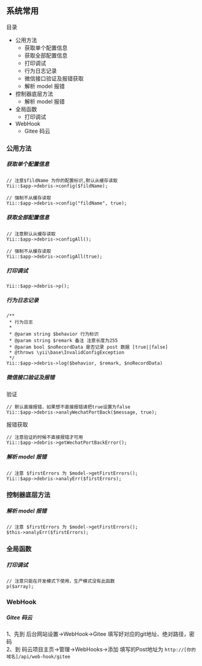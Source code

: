 ## 系统常用

目录

- 公用方法
  - 获取单个配置信息
  - 获取全部配置信息
  - 打印调试
  - 行为日志记录
  - 微信接口验证及报错获取
  - 解析 model 报错
- 控制器底层方法
  - 解析 model 报错
- 全局函数
  - 打印调试
- WebHook
  - Gitee 码云

### 公用方法

##### 获取单个配置信息

```
// 注意$fildName 为你的配置标识,默认从缓存读取
Yii::$app->debris->config($fildName);

// 强制不从缓存读取
Yii::$app->debris->config("fildName", true);
```

##### 获取全部配置信息

```
// 注意默认从缓存读取
Yii::$app->debris->configAll();

// 强制不从缓存读取
Yii::$app->debris->configAll(true);
```

##### 打印调试

```
Yii::$app->debris->p();
```

##### 行为日志记录

```
/**
 * 行为日志
 *
 * @param string $behavior 行为标识
 * @param string $remark 备注 注意长度为255
 * @param bool $noRecordData 是否记录 post 数据 [true||false]
 * @throws \yii\base\InvalidConfigException
 */
Yii::$app->debris->log($behavior, $remark, $noRecordData)
```

##### 微信接口验证及报错

验证

```
// 默认直接报错，如果想不直接报错请把true设置为false
Yii::$app->debris->analyWechatPortBack($message, true);
```

报错获取

```
// 注意验证的时候不直接报错才可用
Yii::$app->debris->getWechatPortBackError();
```

##### 解析 model 报错

```
// 注意 $firstErrors 为 $model->getFirstErrors();
Yii::$app->debris->analyErr($firstErrors);
```

### 控制器底层方法

##### 解析 model 报错

```
// 注意 $firstErrors 为 $model->getFirstErrors();
$this->analyErr($firstErrors);
```

### 全局函数

##### 打印调试

```
// 注意只能在开发模式下使用，生产模式没有此函数
p($array);
```
  
### WebHook

##### Gitee 码云

1、先到 后台网站设置->WebHook->Gitee 填写好对应的git地址、绝对路径，密码  
2、到 码云项目主页->管理->WebHooks->添加 填写的Post地址为 `http://[你的域名]/api/web-hook/gitee`
